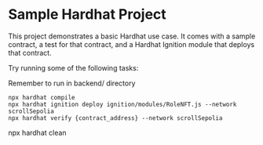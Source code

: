 # Sample Hardhat Project

This project demonstrates a basic Hardhat use case. It comes with a sample contract, a test for that contract, and a Hardhat Ignition module that deploys that contract.

Try running some of the following tasks:

Remember to run in backend/ directory

```shell
npx hardhat compile
npx hardhat ignition deploy ignition/modules/RoleNFT.js --network scrollSepolia
npx hardhat verify {contract_address} --network scrollSepolia
```

npx hardhat clean
